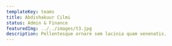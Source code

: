 ```yaml
---
templateKey: teams
title: Abdishakuur Cilmi
status: Admin & Finance
featuredImg: ../../images/t3.jpg
description: Pellentesque ornare sem lacinia quam venenatis.
---
```

